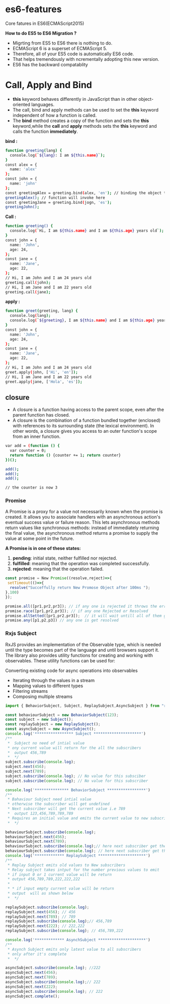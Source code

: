 # es6-features
Core fatures in ES6(ECMAScript2015)


<b> How to do ES5 to ES6 Migration ? </b>

<ul>
	<li> Migrting from ES5 to ES6 there is nothing to do.
	<li> ECMAScript 6 is a superset of ECMAScript 5. 
	<li>Therefore, all of your ES5 code is automatically ES6 code. 
	<li>That helps tremendously with ncrementally adopting this new version. 
	<li> ES6 has the backward compatablity 
	</ul>
	
# Call, Apply and Bind

- <b>this</b> keyword behaves differently in JavaScript than in other object-oriented languages. 
- The call, bind and apply methods can be used to set the <b>this</b> keyword independent of how a function is called.
- The <b>bind</b> method creates a copy of the function and sets the <b>this</b> keyword,while the <b>call</b> and <b>apply</b> methods sets the <b>this</b> keyword and calls the function <b>immediately</b>.

<b>bind : </b>
```sh
function greeting(lang) {
  console.log(`${lang}: I am ${this.name}`);
}
const alex = {
  name: 'alex'
};
const john = {
  name: 'john'
};
const greetingAlex = greeting.bind(alex, 'en'); // binding the object to this context with extra parameter
greetingAlex(); // function will invoke here
const greetingJane = greeting.bind(jogn, 'es');
greetingJohn();

```
<b>Call : </b>
```sh
function greeting() {
  console.log(`Hi, I am ${this.name} and I am ${this.age} years old`);
}
const john = {
  name: 'John',
  age: 24,
};
const jane = {
  name: 'Jane',
  age: 22,
};
// Hi, I am John and I am 24 years old
greeting.call(john);
// Hi, I am Jane and I am 22 years old
greeting.call(jane);
```
<b>apply : </b>
```sh
function greet(greeting, lang) {
  console.log(lang);
  console.log(`${greeting}, I am ${this.name} and I am ${this.age} years old`);
}
const john = {
  name: 'John',
  age: 24,
};
const jane = {
  name: 'Jane',
  age: 22,
};
// Hi, I am John and I am 24 years old
greet.apply(john, ['Hi', 'en']);
// Hi, I am Jane and I am 22 years old
greet.apply(jane, ['Hola', 'es']);
```

## closure 
- A closure is a function having access to the parent scope, even after the parent function has closed.
- A closure is the combination of a function bundled together (enclosed) with references to its surrounding state (the lexical environment). In other words, a closure gives you access to an outer function's scope from an inner function.
```sh
var add = (function () {
  var counter = 0;
  return function () {counter += 1; return counter}
})();

add();
add();
add();

// the counter is now 3
```

### Promise
A Promise is a proxy for a value not necessarily known when the promise is created. It allows you to associate handlers with an asynchronous action's eventual success value or failure reason. This lets asynchronous methods return values like synchronous methods: instead of immediately returning the final value, the asynchronous method returns a promise to supply the value at some point in the future.

**A Promise is in one of these states:**

1. **pending**: initial state, neither fulfilled nor rejected.
2. **fulfilled**: meaning that the operation was completed successfully.
3. **rejected**: meaning that the operation failed.

```javascript
const promise = New Promise((resolve,reject)=>{
 setTimeout(()=>{
  resolve("Succeffully return New Promose Object after 100ms ");
},100)
});
```

```javascript
promise.all([pr1,pr2,pr3]); // if any one is rejected it throws the errors return a single Promise Object
promise.race([pr1,pr2,pr3]); // if any one Rejected or Resolved
promise.allSetted([pr1,pr2,pr3]);  // it will wait untill all of them get resloved/rejected
promise.any([p1,p2,p3]) // any one is get resolved
```
### Rxjs Subject
RxJS provides an implementation of the Observable type, which is needed until the type becomes part of the language and until browsers support it. The library also provides utility functions for creating and working with observables. These utility functions can be used for:

Converting existing code for async operations into observables
- Iterating through the values in a stream
- Mapping values to different types
- Filtering streams
- Composing multiple streams

```javascript
import { BehaviorSubject, Subject, ReplaySubject,AsyncSubject } from "rxjs";

const behaviourSubject = new BehaviorSubject(123);
const subject = new Subject();
const replaySubject = new ReplaySubject();
const asyncSubject = new AsyncSubject();
console.log('***************** Subject *********************')
/**
 *  Subject no need of intial value
 * ony current value will return for the all the subscribers
 *  output 456,789
 *  */  
subject.subscribe(console.log);
subject.next(456); 
subject.next(789);
subject.subscribe(console.log); // No value for this subsciber
subject.subscribe(console.log); // No value for this subscriber

console.log('*************** BehaviorSubject *****************')
/**
 * Bahaviour Subject need intial value
 * otherwise the subscriber will get undefined
 * Next subscriber will get the current value i.e 789
 *  output 123,456,789,789,789 
 * Requires an initial value and emits the current value to new subscribers
 *  */  

behaviourSubject.subscribe(console.log);
behaviourSubject.next(456); 
behaviourSubject.next(789);
behaviourSubject.subscribe(console.log);// here next subscriber get the current value i.e 789
behaviourSubject.subscribe(console.log); // here next subscriber get the current value i.e 789
console.log('************* ReplaySubject *********************')
/**
 * Replay Subject emits old values to New subscribers
 * Relay subject takes intput for the number previous values to emit
 * if input 0 or 1 current value will be return
 * output 456,789,789,222,222,222
 * 
 * * if input empty current value will be return
 * output  will as shown below
 *  */  

replaySubject.subscribe(console.log);
replaySubject.next(456); // 456
replaySubject.next(789); // 789
replaySubject.subscribe(console.log);// 456,789
replaySubject.next(222); // 222,222
replaySubject.subscribe(console.log); // 456,789,222

console.log('************* AsynchSubject *********************')
/**
 * Asynch Subject emits only latest value to all subscribers
 * only after it's complete
 *  */  

asyncSubject.subscribe(console.log); //222
asyncSubject.next(456); 
asyncSubject.next(789); 
asyncSubject.subscribe(console.log);// 222
asyncSubject.next(222); 
asyncSubject.subscribe(console.log); // 222
asyncSubject.complete();
```
